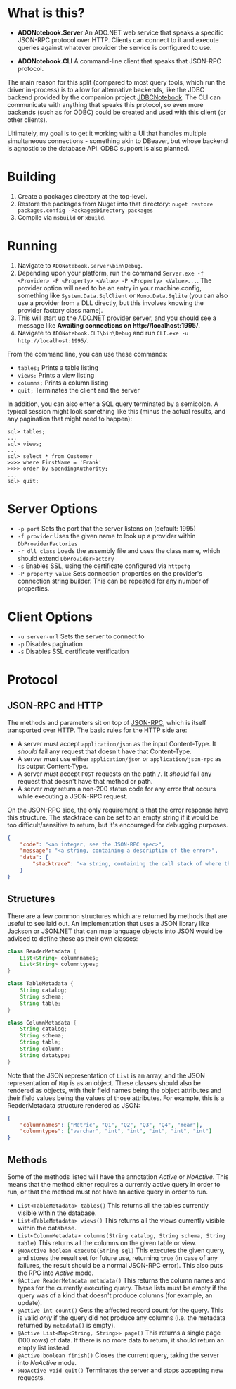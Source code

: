 # What is this?

- **ADONotebook.Server** An ADO.NET web service that speaks a specific 
  JSON-RPC protocol over HTTP. Clients can connect to it and execute
  queries against whatever provider the service is configured to use.

- **ADONotebook.CLI** A command-line client that speaks that JSON-RPC 
  protocol.

The main reason for this split (compared to most query tools, which run the
driver in-process) is to allow for alternative backends, like the JDBC backend
provided by the companion project
[JDBCNotebook](https://github.com/adamnew123456/jdbcnotebook). The CLI can
communicate with anything that speaks this protocol, so even more backends
(such as for ODBC) could be created and used with this client (or other
clients).

Ultimately, my goal is to get it working with a UI that handles multiple
simultaneous connections - something akin to DBeaver, but whose backend
is agnostic to the database API. ODBC support is also planned.

# Building

1. Create a packages directory at the top-level.
2. Restore the packages from Nuget into that directory: `nuget restore packages.config -PackagesDirectory packages`
3. Compile via `msbuild` or `xbuild`.

# Running

1. Navigate to `ADONotebook.Server\bin\Debug`.
2. Depending upon your platform, run the command 
   `Server.exe -f <Provider> -P <Property> <Value> -P <Property> <Value>...`. 
   The provider option will need to be an entry in your machine.config, something like 
   `System.Data.SqlClient` or `Mono.Data.Sqlite` (you can also use a provider 
   from a DLL directly, but this involves knowing the provider factory class name).
3. This will start up the ADO.NET provider server, and you should see a message like **Awaiting connections on http://localhost:1995/**.
4. Navigate to `ADONotebook.CLI\bin\Debug` and run `CLI.exe -u http://localhost:1995/`.

From the command line, you can use these commands:

- `tables;` Prints a table listing
- `views;` Prints a view listing
- `columns;` Prints a column listing
- `quit;` Terminates the client and the server

In addition, you can also enter a SQL query terminated by a semicolon. A typical
session might look something like this (minus the actual results, and any
pagination that might need to happen):

```
sql> tables;
...
sql> views;
...
sql> select * from Customer
>>>> where FirstName = 'Frank'
>>>> order by SpendingAuthority;
...
sql> quit;
```

# Server Options 

- `-p port` Sets the port that the server listens on (default: 1995)
- `-f provider` Uses the given name to look up a provider within `DbProviderFactories`
- `-r dll class` Loads the assembly file and uses the class name, which should extend `DbProviderFactory`
- `-s` Enables SSL, using the certificate configured via `httpcfg`
- `-P property value` Sets connection properties on the provider's connection string builder. This can be repeated for any number of properties.

# Client Options 

- `-u server-url` Sets the server to connect to
- `-p` Disables pagination
- `-s` Disables SSL certificate verification

# Protocol
## JSON-RPC and HTTP

The methods and parameters sit on top of
[JSON-RPC](http://www.jsonrpc.org/specification), which is itself transported
over HTTP. The basic rules for the HTTP side are:

- A server *must* accept `application/json` as the input Content-Type. It
  *should* fail any request that doesn't have that Content-Type.
- A server *must* use either `application/json` or `application/json-rpc` as
  its output Content-Type.
- A server *must* accept `POST` requests on the path `/`. It *should* fail any
  request that doesn't have that method or path.
- A server *may* return a non-200 status code for any error that occurs while 
  executing a JSON-RPC request.
  
On the JSON-RPC side, the only requirement is that the error response have this
structure. The stacktrace can be set to an empty string if it would be too
difficult/sensitive to return, but it's encouraged for debugging purposes.

```json
{
    "code": "<an integer, see the JSON-RPC spec>",
    "message": "<a string, containing a description of the error>",
    "data": {
        "stacktrace": "<a string, containing the call stack of where the process failed>"
    }
}
```

## Structures

There are a few common structures which are returned by methods that are useful
to see laid out. An implementation that uses a JSON library like Jackson or
JSON.NET that can map language objects into JSON would be advised to define
these as their own classes:

```java
class ReaderMetadata {
    List<String> columnnames;
    List<String> columntypes;
}

class TableMetadata {
    String catalog;
    String schema;
    String table;
}

class ColumnMetadata {
    String catalog;
    String schema;
    String table;
    String column;
    String datatype;
}
```

Note that the JSON representation of `List` is an array, and the JSON
representation of `Map` is as an object. These classes should also be rendered
as objects, with their field names being the object attributes and their field
values being the values of those attributes. For example, this is a
ReaderMetadata structure rendered as JSON:

```json
{
    "columnnames": ["Metric", "Q1", "Q2", "Q3", "Q4", "Year"],
    "columntypes": ["varchar", "int", "int", "int", "int", "int"]
}
```

## Methods

Some of the methods listed will have the annotation *Active* or *NoActive*.
This means that the method either requires a currently active query in order to
run, or that the method must not have an active query in order to run.

- `List<TableMetadata> tables()` This returns all the tables currently visible 
  within the database.
- `List<TableMetadata> views()` This returns all the views currently visible 
  within the database.
- `List<ColumnMetadata> columns(String catalog, String schema, String table)` 
  This returns all the columns on the given table or view.
- `@NoActive boolean execute(String sql)` This executes the given query, and
  stores the result set for future use, returning `true` (in case of any 
  failures, the result should be a normal JSON-RPC error). This also puts the 
  RPC into *Active* mode.
- `@Active ReaderMetadata metadata()` This returns the column names and types
  for the currently executing query. These lists must be empty if the
  query was of a kind that doesn't produce columns (for example, an update).
- `@Active int count()` Gets the affected record count for the query. This is
  valid *only* if the query did not produce any columns (i.e. the metadata 
  returned by `metadata()` is empty).
- `@Active List<Map<String, String>> page()` This returns a single page (100
  rows) of data. If there is no more data to return, it should return an empty
  list instead.
- `@Active boolean finish()` Closes the current query, taking the server into
  *NoActive* mode.
- `@NoActive void quit()` Terminates the server and stops accepting new requests.

